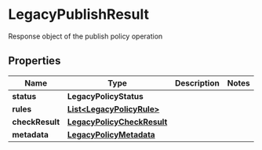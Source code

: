 

# LegacyPublishResult

Response object of the publish policy operation

## Properties

| Name | Type | Description | Notes |
|------------ | ------------- | ------------- | -------------|
|**status** | **LegacyPolicyStatus** |  |  |
|**rules** | [**List&lt;LegacyPolicyRule&gt;**](LegacyPolicyRule.md) |  |  |
|**checkResult** | [**LegacyPolicyCheckResult**](LegacyPolicyCheckResult.md) |  |  |
|**metadata** | [**LegacyPolicyMetadata**](LegacyPolicyMetadata.md) |  |  |



